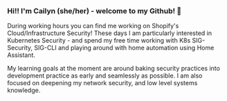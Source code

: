 ### Hi!! I'm Cailyn (she/her) - welcome to my Github! 🎉

During working hours you can find me working on Shopify's Cloud/Infrastructure Security! These days I am particularly interested in Kubernetes Security - and spend my free time working with K8s SIG-Security, SIG-CLI and playing around with home automation using Home Assistant.

My learning goals at the moment are around baking security practices into development practice as early and seamlessly as possible. I am also focused on deepening my network security, and low level systems knowledge. 
